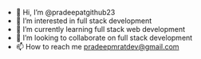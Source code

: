 - 👋 Hi, I’m @pradeepatgithub23
- 👀 I’m interested in full stack development
- 🌱 I’m currently learning full stack web development
- 💞️ I’m looking to collaborate on full stack development
- 📫 How to reach me pradeepmratdev@gmail.com

<!---
pradeepatgithub23/pradeepatgithub23 is a ✨ special ✨ repository because its `README.md` (this file) appears on your GitHub profile.
You can click the Preview link to take a look at your changes.
--->
